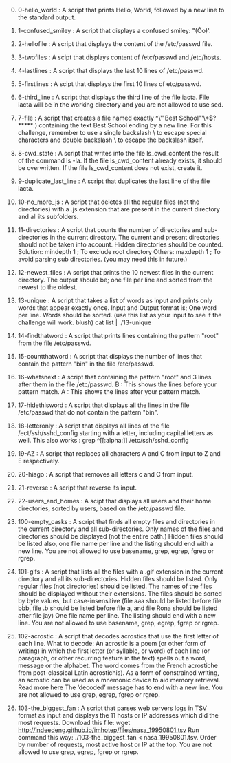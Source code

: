 0. 0-hello_world : A script that prints Hello, World, followed by a new line to the standard output.


1. 1-confused_smiley : A script that displays a confused smiley: "(Ôo)'.


2. 2-hellofile : A script that displays the content of the /etc/passwd file.


3. 3-twofiles : A scipt that displays content of /etc/passwd and /etc/hosts.


4. 4-lastlines : A script that displays the last 10 lines of /etc/passwd.


5. 5-firstlines : A scipt that displays the first 10 lines of etc/passwd.


6. 6-third_line : A script that displays the third line of the file iacta. File iacta will be in the working directory and you are not allowed to use sed.


7. 7-file : A script that creates a file named exactly \*\\'"Best School"\'\\*$\?\*\*\*\*\*:) containing the text Best School ending by a new line.
For this challenge, remember to use a single backslash \ to escape special characters and double backslash \\ to escape the backslash itself.


8. 8-cwd_state : A script that writes into the file ls_cwd_content the result of the command ls -la. If the file ls_cwd_content already exists, it should be overwritten. If the file ls_cwd_content does not exist, create it.


9. 9-duplicate_last_line : A script that duplicates the last line of the file iacta.


10. 10-no_more_js : A script that deletes all the regular files (not the directories) with a .js extension that are present in the current directory and all its subfolders.


11. 11-directories : A script that counts the number of directories and sub-directories in the current directory.
The current and present directories should not be taken into account.
Hidden directories should be counted.
Solution: mindepth 1 ; To exclude root directory
Others: maxdepth 1 ; To avoid parsing sub directories. (you may need this in future.)


12. 12-newest_files : A script that prints the 10 newest files in the current directory.
The output should be; one file per line and sorted from the newest to the oldest.


13. 13-unique : A script that takes a list of words as input and prints only words that appear exactly once.
Input and Output format is; One word per line.
Words should be sorted. (use this list as your input to see if the challenge will work. blush) cat list | ./13-unique


14. 14-findthatword : A script that prints lines containing the pattern "root" from the file /etc/passwd.


15. 15-countthatword : A script that displays the number of lines that contain the pattern "bin" in the file /etc/passwd.


16. 16-whatsnext : A script that containing the pattern "root" and 3 lines after them in the file /etc/passwd.
B : This shows the lines before your pattern match.
A : This shows the lines after your pattern match.


17. 17-hidethisword : A script that displays all the lines in the file /etc/passwd that do not contain the pattern "bin".


18. 18-letteronly : A script that displays all lines of the file /ect/ssh/sshd_config starting with a letter, including capital letters as well.
This also works : grep ^[[:alpha:]] /etc/ssh/sshd_config


19. 19-AZ : A script that replaces all characters A and C from input to Z and E respectively.


20. 20-hiago : A script that removes all letters c and C from input.


21. 21-reverse : A script that reverse its input.


22. 22-users_and_homes : A scipt that displays all users and their home directories, sorted by users, based on the /etc/passwd file.


23. 100-empty_casks : A script that finds all empty files and directories in the current directory and all sub-directories.
Only names of the files and directories should be displayed (not the entire path.)
Hidden files should be listed also, one file name per line and the listing should end with a new line.
You are not allowed to use basename, grep, egrep, fgrep or rgrep.


24. 101-gifs : A script that lists all the files with a .gif extension in the current directory and all its sub-directories.
Hidden files should be listed.
Only regular files (not directories) should be listed.
The names of the files should be displayed without their extensions.
The files should be sorted by byte values, but case-insensitive (file aaa should be listed before file bbb, file .b should be listed before file a, and file Rona should be listed after file jay)
One file name per line.
The listing should end with a new line.
You are not allowed to use basename, grep, egrep, fgrep or rgrep.


25. 102-acrostic : A script that decodes acrostics that use the first letter of each line.
What to decode: An acrostic is a poem (or other form of writing) in which the first letter (or syllable, or word) of each line (or paragraph, or other recurring feature in the text) spells out a word, message or the alphabet. The word comes from the French acrostiche from post-classical Latin acrostichis). As a form of constrained writing, an acrostic can be used as a mnemonic device to aid memory retrieval. Read more here
The ‘decoded’ message has to end with a new line.
You are not allowed to use grep, egrep, fgrep or rgrep.


26. 103-the_biggest_fan : A script that parses web servers logs in TSV format as input and displays the 11 hosts or IP addresses which did the most requests.
Download this file: wget http://indeedeng.github.io/imhotep/files/nasa_19950801.tsv
Run command this way: ./103-the_biggest_fan < nasa_19950801.tsv.
Order by number of requests, most active host or IP at the top.
You are not allowed to use grep, egrep, fgrep or rgrep.
